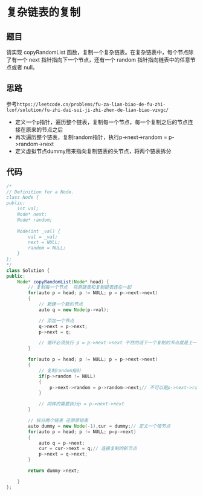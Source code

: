 # 复杂链表的复制

## 题目

请实现 copyRandomList 函数，复制一个复杂链表。在复杂链表中，每个节点除了有一个 next 指针指向下一个节点，还有一个 random 指针指向链表中的任意节点或者 null。

## 思路

参考```https://leetcode.cn/problems/fu-za-lian-biao-de-fu-zhi-lcof/solution/fu-zhi-dai-sui-ji-zhi-zhen-de-lian-biao-vzvgc/```

* 定义一个p指针，遍历整个链表，复制每一个节点，每一个复制之后的节点连接在原来的节点之后
* 再次遍历整个链表，复制random指针，执行p->next->random = p->random->next
* 定义虚拟节点dummy用来指向复制链表的头节点，将两个链表拆分

## 代码

```java
/*
// Definition for a Node.
class Node {
public:
    int val;
    Node* next;
    Node* random;
    
    Node(int _val) {
        val = _val;
        next = NULL;
        random = NULL;
    }
};
*/
class Solution {
public:
    Node* copyRandomList(Node* head) {
        // 复制每一个节点  将原链表和复制链表连在一起
        for(auto p = head; p != NULL; p = p->next->next)
        {
            // 新建一个新的节点
            auto q = new Node(p->val);

            // 添加一个节点
            q->next = p->next;
            p->next = q;

            // 循环必须执行 p = p->next->next 不然的话下一个复制的节点就是上一次新建的节点
        }

        for(auto p = head; p != NULL; p = p->next->next)
        {
            // 复制random指针
            if(p->random != NULL)
            {
                p->next->random = p->random->next;// 不可以是p->next->random = p->random 这样连接的就是原链表的random节点 不是复制之后的random节点
            }

            // 同样的需要执行p = p->next->next
        }

        // 拆分两个链表 还原原链表
        auto dummy = new Node(-1),cur = dummy;// 定义一个哑节点
        for(auto p = head; p != NULL; p=p->next)
        {
            auto q = p->next;
            cur = cur->next = q;// 连接复制的新节点
            p->next = q->next;
        }

        return dummy->next;

    }
};

```


